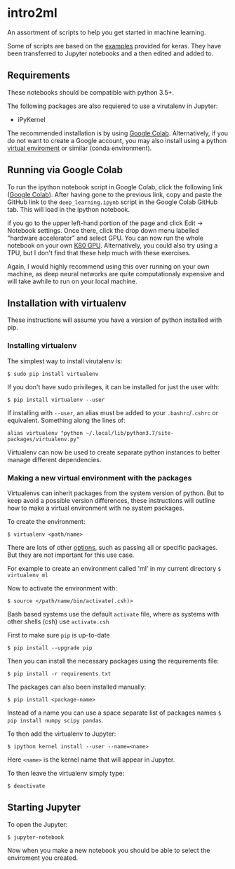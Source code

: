# intro2ml
An assortment of scripts to help you get started in machine learning.

Some of scripts are based on the [examples](https://github.com/keras-team/keras/tree/master/examples) provided for keras. They have been transferred to Jupyter notebooks and a then edited and added to.

## Requirements 

These notebooks should be compatible with python 3.5+.

The following packages are also requiered to use a virutalenv in Jupyter:
* iPyKernel

The recommended installation is by using [Google Colab](https://colab.research.google.com/notebooks/welcome.ipynb#recent=true). Alternatively, if you do not want to create a Google account, you may also install using a python [virtual enviroment](https://virtualenv.pypa.io/en/stable/) or similar (conda environment).

## Running via Google Colab

To run the ipython notebook script in Google Colab, click the following link ([Google Colab](https://colab.research.google.com/notebooks/welcome.ipynb#recent=true)). After having gone to the previous link, copy and paste the GitHub link to the `deep_learning.ipynb` script in the Google Colab GitHub tab. This will load in the ipython notebook. 

if you go to the upper left-hand portion of the page and click Edit -> Notebook settings. Once there, click the drop down menu labelled "hardware accelerator" and select GPU. You can now run the whole notebook on your own [K80 GPU](https://www.nvidia.com/en-gb/data-center/tesla-k80/).  Alternatively, you could also try using a TPU, but I don't find that these help much with these exercises.


Again, I would highly recommend using this over running on your own machine, as deep neural networks are quite computationaly expensive and will take awhile to run on your local machine.
## Installation with virtualenv

These instructions will assume you have a version of python installed with pip.

### Installing virtualenv

The simplest way to install virutalenv is:

```
$ sudo pip install virtualenv
```

If you don't have sudo privileges, it can be installed for just the user with:

```
$ pip install virtualenv --user
```
If installing with ``--user``, an alias must be added to your ``.bashrc``/``.cshrc`` or equivalent. Something along the lines of:

```
alias virtualenv "python ~/.local/lib/python3.7/site-packages/virtualenv.py"
```
Virtualenv can now be used to create separate python instances to better manage different dependencies.

### Making a new virtual environment with the packages

Virtualenvs can inherit packages from the system version of python. But to keep avoid a possible version differences, these instructions will outline how to make a virtual environment with no system packages.

To create the environment:

```
$ virtualenv <path/name>
```

There are lots of other [options](https://virtualenv.pypa.io/en/stable/reference/), such as passing all or specific packages. But they are not important for this use case.

For example to create an environment called 'ml' in my current directory ```$ virtualenv ml```

Now to activate the environment with:

```
$ source </path/name/bin/activate(.csh)>
```

Bash based systems use the default ``activate`` file, where as systems with other shells (csh) use ``activate.csh``

First to make sure ``pip`` is up-to-date

```
$ pip install --upgrade pip
```

Then you can install the necessary packages using the requirements file:

```
$ pip install -r requirements.txt
```

The packages can also been installed manually:

```
$ pip install <package-name>
```
Instead of a name you can use a space separate list of packages names ``$ pip install numpy scipy pandas``.

To then add the virtualenv to Jupyter:

```
$ ipython kernel install --user --name=<name>
```
Here ``<name>`` is the kernel name that will appear in Jupyter.

To then leave the virtualenv simply type:

```
$ deactivate
```

## Starting Jupyter

To open the Jupyter:

```
$ jupyter-notebook
```
Now when you make a new notebook you should be able to select the enviroment you created.
